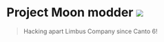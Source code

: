 # Project Moon modder ![](https://komarev.com/ghpvc/?username=1Tiphereth)

> Hacking apart Limbus Company since Canto 6!


